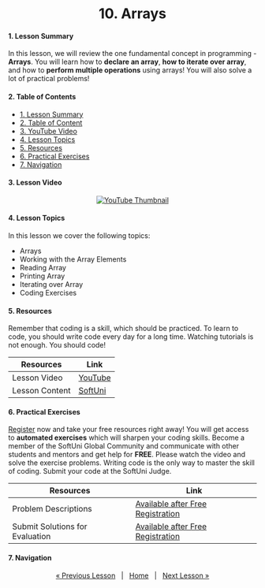 <h1 align="center">10. Arrays</h1>

#### 1. Lesson Summary

In this lesson, we will review the one fundamental concept in programming - **Arrays**. You will learn how to **declare an array**, **how to iterate over array**, and how to **perform multiple operations** using arrays! You will also solve a lot of practical problems!

#### 2. Table of Contents
* [1. Lesson Summary](#1-Lesson-Summary)
* [2. Table of Content](#2-Table-of-Content)
* [3. YouTube Video](#3-YouTube-Video)
* [4. Lesson Topics](#4-Lesson-Topics)
* [5. Resources](#5-Resources)
* [6. Practical Exercises](#6-Practical-Exercises)
* [7. Navigation](#7-Navigation)

#### 3. Lesson Video
<p align="center">
<a href="https://youtu.be/sXM31yfsj04">
    <img src="" alt="YouTube Thumbnail">
 </a>
</p>

#### 4. Lesson Topics
In this lesson we cover the following topics:
* Arrays
* Working with the Array Elements
* Reading Array
* Printing Array
* Iterating over Array
* Coding Exercises

#### 5. Resources
<p>Remember that coding is a skill, which should be practiced. To learn to code, you should write code every day for a long time. Watching tutorials is not enough. You should code! </p>

| Resources | Link |
| ----- | ----- |
| Lesson Video| [YouTube](https://youtu.be/7ziZU3WC83A) |
| Lesson Content | [SoftUni](https://softuni.org/code-lessons/java-foundations-certification-arrays/) |

#### 6. Practical Exercises
<a href="https://softuni.org/checkout/join-community">Register</a> now and take your free resources right away! You will get access to **automated exercises** which will sharpen your coding skills. Become a member of the SoftUni Global Community and communicate with other students and mentors and get help for **FREE**.
Please watch the video and solve the exercise problems. Writing code is the only way to master the skill of coding. Submit your code at the SoftUni Judge.

| Resources | Link |
| ----- | ----- |
| Problem Descriptions | [Available after Free Registration](https://softuni.org/code-lessons/java-foundations-certification-arrays/) |
| Submit Solutions for Evaluation | [Available after Free Registration](https://softuni.org/code-lessons/java-foundations-certification-arrays/) |

#### 7. Navigation

<p align="center">
    <a href="https://github.com/SoftUni/Free-Java-Certification-Course/blob/main/lessons/09-Nested-Loops.md">« Previous Lesson</a> &nbsp; | &nbsp; <a href="https://github.com/SoftUni/Free-Java-Certification-Course">Home</a> &nbsp; | &nbsp; <a href="https://github.com/SoftUni/Free-Java-Certification-Course/blob/main/lessons/11-Methods.md">Next Lesson »</a>
</p>

